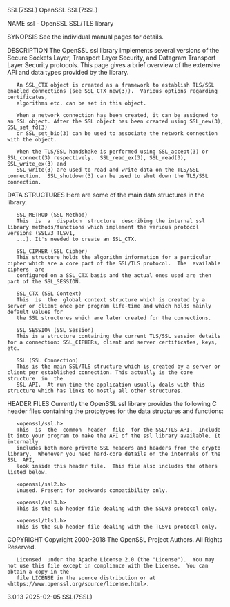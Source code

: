 SSL(7SSL)								    OpenSSL								     SSL(7SSL)

NAME
       ssl - OpenSSL SSL/TLS library

SYNOPSIS
       See the individual manual pages for details.

DESCRIPTION
       The OpenSSL ssl library implements several versions of the Secure Sockets Layer, Transport Layer Security, and Datagram Transport Layer Security
       protocols.  This page gives a brief overview of the extensive API and data types provided by the library.

       An SSL_CTX object is created as a framework to establish TLS/SSL enabled connections (see SSL_CTX_new(3)).  Various options regarding certificates,
       algorithms etc. can be set in this object.

       When a network connection has been created, it can be assigned to an SSL object. After the SSL object has been created using SSL_new(3), SSL_set_fd(3)
       or SSL_set_bio(3) can be used to associate the network connection with the object.

       When the TLS/SSL handshake is performed using SSL_accept(3) or SSL_connect(3) respectively.  SSL_read_ex(3), SSL_read(3), SSL_write_ex(3) and
       SSL_write(3) are used to read and write data on the TLS/SSL connection.	SSL_shutdown(3) can be used to shut down the TLS/SSL connection.

DATA STRUCTURES
       Here are some of the main data structures in the library.

       SSL_METHOD (SSL Method)
	   This	 is  a	dispatch  structure  describing the internal ssl library methods/functions which implement the various protocol versions (SSLv3 TLSv1,
	   ...). It's needed to create an SSL_CTX.

       SSL_CIPHER (SSL Cipher)
	   This structure holds the algorithm information for a particular cipher which are a core part of the SSL/TLS protocol.  The  available  ciphers  are
	   configured on a SSL_CTX basis and the actual ones used are then part of the SSL_SESSION.

       SSL_CTX (SSL Context)
	   This	 is  the  global context structure which is created by a server or client once per program life-time and which holds mainly default values for
	   the SSL structures which are later created for the connections.

       SSL_SESSION (SSL Session)
	   This is a structure containing the current TLS/SSL session details for a connection: SSL_CIPHERs, client and server certificates, keys, etc.

       SSL (SSL Connection)
	   This is the main SSL/TLS structure which is created by a server or client per established connection. This actually is the core  structure  in  the
	   SSL API.  At run-time the application usually deals with this structure which has links to mostly all other structures.

HEADER FILES
       Currently the OpenSSL ssl library provides the following C header files containing the prototypes for the data structures and functions:

       <openssl/ssl.h>
	   This	 is  the  common  header  file	for the SSL/TLS API.  Include it into your program to make the API of the ssl library available. It internally
	   includes both more private SSL headers and headers from the crypto library.	Whenever you need hard-core details on the internals of the  SSL  API,
	   look inside this header file.  This file also includes the others listed below.

       <openssl/ssl2.h>
	   Unused. Present for backwards compatibility only.

       <openssl/ssl3.h>
	   This is the sub header file dealing with the SSLv3 protocol only.

       <openssl/tls1.h>
	   This is the sub header file dealing with the TLSv1 protocol only.

COPYRIGHT
       Copyright 2000-2018 The OpenSSL Project Authors. All Rights Reserved.

       Licensed	 under the Apache License 2.0 (the "License").	You may not use this file except in compliance with the License.  You can obtain a copy in the
       file LICENSE in the source distribution or at <https://www.openssl.org/source/license.html>.

3.0.13									  2025-02-05								     SSL(7SSL)
